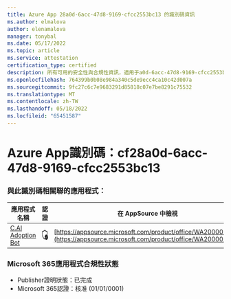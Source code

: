 ```yaml
---
title: Azure App 28a0d-6acc-47d8-9169-cfcc2553bc13 的識別碼資訊
ms.author: elmalova
author: elenamalova
manager: tonybal
ms.date: 05/17/2022
ms.topic: article
ms.service: attestation
certification_type: certified
description: 所有可用的安全性與合規性資訊，適用于a0d-6acc-47d8-9169-cfcc2553bc13。
ms.openlocfilehash: 764399b0b08e984a340c5de9ecc4ca10c42d007a
ms.sourcegitcommit: 9fc27c6c7e9683291d85818c07e7be8291c75532
ms.translationtype: MT
ms.contentlocale: zh-TW
ms.lasthandoff: 05/18/2022
ms.locfileid: "65451587"
---
```

# <a name="azure-app-id-abe28a0d-6acc-47d8-9169-cfcc2553bc13"></a>Azure App識別碼：cf28a0d-6acc-47d8-9169-cfcc2553bc13


### <a name="apps-associated-with-this-id"></a>與此識別碼相關聯的應用程式：
| **應用程式名稱** | **認證** | **在 AppSource 中檢視** |
|--------------|---------------|-----------------------|
| [C.AI Adoption Bot](../forward/WA200002633.md) | <img alt="Certified application badge" src="../media/certified-badge.png" height="25" width="25" /> | [https://appsource.microsoft.com/product/office/WA200002633](https://appsource.microsoft.com/product/office/WA200002633) |

### <a name="microsoft-365-app-compliance-status"></a>Microsoft 365應用程式合規性狀態
- Publisher證明狀態：已完成
- Microsoft 365認證：核准 (01/01/0001) 

